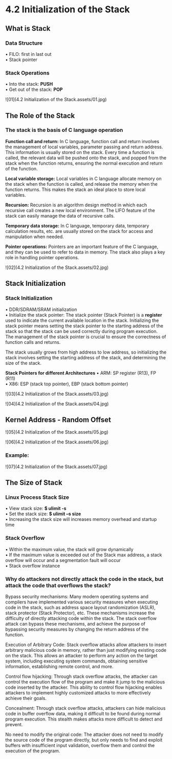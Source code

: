 # 4.2 Initialization of the Stack



## What is Stack

### Data Structure

• FILO: first in last out  
• Stack pointer  

### Stack Operations 

• Into the stack: **PUSH**  
• Get out of the stack: **POP**

![01](4.2 Initialization of the Stack.assets/01.jpg)



## The Role of the Stack

### The stack is the basis of C language operation  

**Function call and return:** In C language, function call and return involves the management of local variables, parameter passing and return address. This information is usually stored on the stack. Every time a function is called, the relevant data will be pushed onto the stack, and popped from the stack when the function returns, ensuring the normal execution and return of the function.  

**Local variable storage:** Local variables in C language allocate memory on the stack when the function is called, and release the memory when the function returns. This makes the stack an ideal place to store local variables.  

**Recursion:** Recursion is an algorithm design method in which each recursive call creates a new local environment. The LIFO feature of the stack can easily manage the data of recursive calls.  

**Temporary data storage:** In C language, temporary data, temporary calculation results, etc. are usually stored on the stack for access and manipulation when needed.  

**Pointer operations:** Pointers are an important feature of the C language, and they can be used to refer to data in memory. The stack also plays a key role in handling pointer operations.  

![02](4.2 Initialization of the Stack.assets/02.jpg)



## Stack Initialization 

### Stack Initialization

• DDR/SDRAM/SRAM initialization  
• Initialize the stack pointer: The stack pointer (Stack Pointer) is a **register** used to indicate the current available location in the stack. Initializing the stack pointer means setting the stack pointer to the starting address of the stack so that the stack can be used correctly during program execution. The management of the stack pointer is crucial to ensure the correctness of function calls and returns.

The stack usually grows from high address to low address, so initializing the stack involves setting the starting address of the stack, and determining the size of the stack.   

**Stack Pointers for different Architectures**
• ARM: SP register (R13), FP (R11)  
• X86: ESP (stack top pointer), EBP (stack bottom pointer)

![03](4.2 Initialization of the Stack.assets/03.jpg)

![04](4.2 Initialization of the Stack.assets/04.jpg)



## Kernel Address - Random Offset

![05](4.2 Initialization of the Stack.assets/05.jpg)

![06](4.2 Initialization of the Stack.assets/06.jpg)

### Example:

![07](4.2 Initialization of the Stack.assets/07.jpg)

## The Size of Stack

### Linux Process Stack Size

• View stack size: **$ ulimit -s**  
• Set the stack size: **$ ulimit –s size**  
• Increasing the stack size will increases memory overhead and startup time  

### Stack Overflow

• Within the maximum value, the stack will grow dynamically  
• If the maximum value is exceeded out of the Stack max address, a stack overflow will occur and a segmentation fault will occur  
• Stack overflow instance

### Why do attackers not directly attack the code in the stack, but attack the code that overflows the stack?

Bypass security mechanisms: Many modern operating systems and compilers have implemented various security measures when executing code in the stack, such as address space layout randomization (ASLR), stack protector (Stack Protector), etc. These mechanisms increase the difficulty of directly attacking code within the stack. The stack overflow attack can bypass these mechanisms, and achieve the purpose of bypassing security measures by changing the return address of the function.  

Execution of Arbitrary Code: Stack overflow attacks allow attackers to insert arbitrary malicious code in memory, rather than just modifying existing code on the stack. This allows an attacker to perform any action on the target system, including executing system commands, obtaining sensitive information, establishing remote control, and more.  

Control flow hijacking: Through stack overflow attacks, the attacker can control the execution flow of the program and make it jump to the malicious code inserted by the attacker. This ability to control flow hijacking enables attackers to implement highly customized attacks to more effectively achieve their goals.  

Concealment: Through stack overflow attacks, attackers can hide malicious code in buffer overflow data, making it difficult to be found during normal program execution. This stealth makes attacks more difficult to detect and prevent.  

No need to modify the original code: The attacker does not need to modify the source code of the program directly, but only needs to find and exploit buffers with insufficient input validation, overflow them and control the execution of the program.  